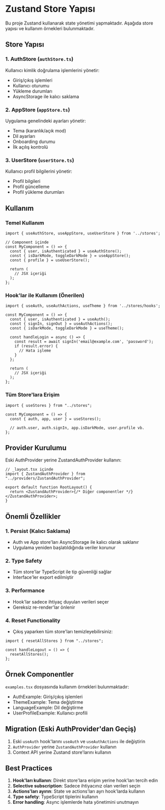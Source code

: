 # Zustand Store Yapısı

Bu proje Zustand kullanarak state yönetimi yapmaktadır. Aşağıda store yapısı ve kullanım örnekleri bulunmaktadır.

## Store Yapısı

### 1. AuthStore (`authStore.ts`)

Kullanıcı kimlik doğrulama işlemlerini yönetir:

- Giriş/çıkış işlemleri
- Kullanıcı oturumu
- Yükleme durumları
- AsyncStorage ile kalıcı saklama

### 2. AppStore (`appStore.ts`)

Uygulama genelindeki ayarları yönetir:

- Tema (karanlık/açık mod)
- Dil ayarları
- Onboarding durumu
- İlk açılış kontrolü

### 3. UserStore (`userStore.ts`)

Kullanıcı profil bilgilerini yönetir:

- Profil bilgileri
- Profil güncelleme
- Profil yükleme durumları

## Kullanım

### Temel Kullanım

```tsx
import { useAuthStore, useAppStore, useUserStore } from '../stores';

// Component içinde
const MyComponent = () => {
  const { user, isAuthenticated } = useAuthStore();
  const { isDarkMode, toggleDarkMode } = useAppStore();
  const { profile } = useUserStore();

  return (
    // JSX içeriği
  );
};
```

### Hook'lar ile Kullanım (Önerilen)

```tsx
import { useAuth, useAuthActions, useTheme } from '../stores/hooks';

const MyComponent = () => {
  const { user, isAuthenticated } = useAuth();
  const { signIn, signOut } = useAuthActions();
  const { isDarkMode, toggleDarkMode } = useTheme();

  const handleLogin = async () => {
    const result = await signIn('email@example.com', 'password');
    if (result.error) {
      // Hata işleme
    }
  };

  return (
    // JSX içeriği
  );
};
```

### Tüm Store'lara Erişim

```tsx
import { useStores } from "../stores";

const MyComponent = () => {
  const { auth, app, user } = useStores();

  // auth.user, auth.signIn, app.isDarkMode, user.profile vb.
};
```

## Provider Kurulumu

Eski AuthProvider yerine ZustandAuthProvider kullanın:

```tsx
// _layout.tsx içinde
import { ZustandAuthProvider } from "../providers/ZustandAuthProvider";

export default function RootLayout() {
  return <ZustandAuthProvider>{/* Diğer componentler */}</ZustandAuthProvider>;
}
```

## Önemli Özellikler

### 1. Persist (Kalıcı Saklama)

- Auth ve App store'ları AsyncStorage ile kalıcı olarak saklanır
- Uygulama yeniden başlatıldığında veriler korunur

### 2. Type Safety

- Tüm store'lar TypeScript ile tip güvenliği sağlar
- Interface'ler export edilmiştir

### 3. Performance

- Hook'lar sadece ihtiyaç duyulan verileri seçer
- Gereksiz re-render'lar önlenir

### 4. Reset Functionality

- Çıkış yaparken tüm store'ları temizleyebilirsiniz:

```tsx
import { resetAllStores } from "../stores";

const handleLogout = () => {
  resetAllStores();
};
```

## Örnek Componentler

`examples.tsx` dosyasında kullanım örnekleri bulunmaktadır:

- AuthExample: Giriş/çıkış işlemleri
- ThemeExample: Tema değiştirme
- LanguageExample: Dil değiştirme
- UserProfileExample: Kullanıcı profili

## Migration (Eski AuthProvider'dan Geçiş)

1. Eski `useAuth` hook'larını `useAuth` ve `useAuthActions` ile değiştirin
2. `AuthProvider` yerine `ZustandAuthProvider` kullanın
3. Context API yerine Zustand store'larını kullanın

## Best Practices

1. **Hook'ları kullanın**: Direkt store'lara erişim yerine hook'ları tercih edin
2. **Selective subscription**: Sadece ihtiyacınız olan verileri seçin
3. **Actions'ları ayırın**: State ve actions'ları ayrı hook'larda kullanın
4. **Type safety**: TypeScript tiplerini kullanın
5. **Error handling**: Async işlemlerde hata yönetimini unutmayın


